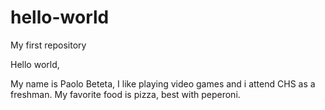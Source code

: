 # hello-world
My first repository 

Hello world,

My name is Paolo Beteta, I like playing video games and i attend CHS as a freshman. My favorite food is pizza, best with peperoni.
